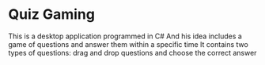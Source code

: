 # Quiz Gaming
This is a desktop application programmed in C#
And his idea includes a game of questions and answer them within a specific time
It contains two types of questions: drag and drop questions and choose the correct answer
